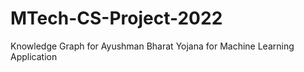 # MTech-CS-Project-2022
Knowledge Graph for Ayushman Bharat Yojana for Machine Learning Application
